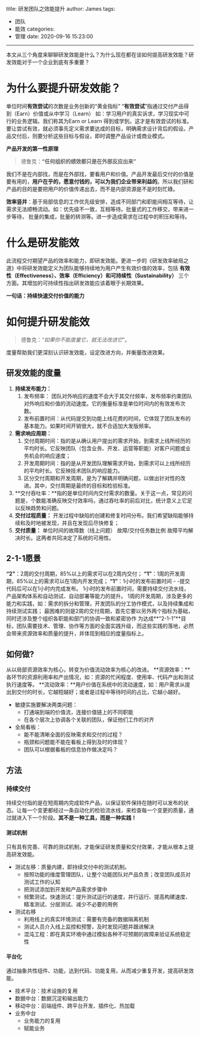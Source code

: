 title: 研发团队之效能提升
author: James
tags:

  - 团队
  - 能效
categories:
  - 管理
date: 2020-09-16 15:23:00

---

本文从三个角度来聊聊研发效能是什么？为什么现在都在谈如何提高研发效能？研发效能对于一个企业到底有多重要？

<!-- more -->

# 为什么要提升研发效能？
单位时间**有效尝试**的次数是业务创新的“黄金指标”
“**有效尝试**”指通过交付产品得到（Earn）价值或从中学习（Learn）
如：学习用户的真实诉求，学习现实中可行的业务逻辑。我们称其为Earn or Learn 得到或学到。这才是有效尝试的标准。要让尝试有效，就必须事先定义需求要达成的目标，明确需求设计背后的假设。产品交付后，则要分析这些目标与假设，即时调整产品设计或商业模式。

**产品开发的第一性原理**

> 德鲁克：**“任何组织的绩效都只是在外部反应出来”** 

我们不是在内部找，而是在外部找，要看用户和价值。产品开发最后交付的价值是要有用的，**用户在乎的，愿意付钱的，**可以**为我们企业带来利益的**。所以我们研和产品的目的是要把用户的价值传递出去，而不是内部资源是不是时刻忙碌。

**效率竖井**：基于局部信息的工作优先级安排，造成不同部门和职能间相互等待，让需求无法顺畅流动。如：优先级不一致，互相等待。批量式的工作移交，带来进一步等待， 批量的集成，批量的转测等。进一步造成需求在过程中的积压和等待。

# 什么是研发能效

此流程交付期望产品的效率和能力，即研发效能。更进一步的《研发效率破局之道》中将研发效能定义为团队能够持续地为用户产生有效价值的效率，包括 **有效性（Effectiveness）、效率（Efficiency）和可持续性（Sustainability）** 三个方面。其增加的可持续性指出研发效能应该着眼于长期效果。

**一句话：持续快速交付价值的能力**

# 如何提升研发能效

> 德鲁克：“*如果你不能度量它，就无法改进它*”。

度量帮助我们更深刻认识研发效能，设定改进方向，并衡量改进效果。

## 研发效能的度量
1. **持续发布能力：**
   1. 发布频率： 团队对外响应的速度不会大于其交付频率，发布频率约束团队对外响应和价值的流动速度。它的衡量标准是单位时间内的有效发布次数。
   2. 发布前置时间：从代码提交到功能上线花费的时间，它体现了团队发布的基本能力。如果时间开销很大，就不合适加大发版频率。
2. **需求响应周期：**
   1. 交付周期时间：指的是从确认用户提出的需求开始，到需求上线所经历的平均时长。它反映团队（包含业务、开发、运营等职能）对客户问题或业务机会的响应速度；
   2. 开发周期时间：指的是从开发团队理解需求开始，到需求可以上线所经历的平均时长。它反映技术团队的响应能力。
   3. 区分交付周期和开发周期，是为了解耦并明确问题，以做出针对性的改进。其中，交付周期是最终的目标和检验标准。
3. **交付吞吐率：**指的是单位时间内交付需求的数量。关于这一点，常见的问题是，个数能准确反映交付效率吗，通过吞吐率的前后对比，统计意义上它足以反映趋势和问题。
4. **交付过程质量：**
   开发过程中缺陷的创建和修复时间分布。我们希望缺陷能够持续和及时地被发现，并且在发现后尽快修复；
5. **交付质量：**
   单位时间的故障数（线上问题） 故障/交付任务数比例
   故障平均解决时长。这两者共同决定了系统的可用性。

## **2-1-1愿景**

**“2"**：2周的交付周期，85%以上的需求可以在2周内交付；
**“1”**：1周的开发周期，85%以上的需求可以在1周内开发完成；
**“1”**：1小时的发布前置时间 - -提交代码后可以在1小时内完成发布。
1小时的发布前置时间，需要持续交付流水线，产品架构体系和自动测试、自动部署等能力的提升。
1周的开发周期，涉及更多的能力和实践，如：需求的拆分和管理，开发团队的分工协作模式，以及持续集成和持续测试实践；
最困难的则是2周的交付周期，首先它要以另外两个指标为基础，同时还涉及整个组织各职能和部门的协调一致和紧密协作
为达成**“2-1-1”**目标，团队需要技术、管理、协作等方面的全面实践升级，而这些实践的落地，必然会带来资源效率和质量的提升，并体现到相应的度量指标上。

## 如何做?
从以局部资源效率为核心，转变为价值流动效率为核心的改进。
**资源效率：**各环节的资源利用率和产出情况，如：资源的忙闲程度、使用率、代码产出和测试执行速度等。
**流动效率：**用户价值在系统中的流动速度，如：用户需求从提出到交付的时长，它越短越好；或者是过程中等待时间的占比，它越小越好。

- 敏捷实施要解决两类问题：
  - 打通端到端的价值流，连接价值链上的不同职能
  - 在各个层次上协调各个关联的团队，保证他们工作的对齐
- 全局看板：
  - 能不能清晰全面的反映需求和交付的过程？
  - 瓶颈和问题能不能在看板上得到及时的体现？
  - 团队可以根据看板的信息协作做决定吗？

## 方法

### 持续交付

持续交付指的是在短周期内完成软件产品，以保证软件保持在随时可以发布的状态。让每一个变更都经过一条自动化的检验流水线，来检查每一个变更的质量，通过就进入下一个阶段。**其不是一种工具，而是一种实践！**

#### 测试机制

只有具有完善、可靠的测试机制，才能保证研发质量和交付效果，才能从根本上提高研发效能。

- 测试左移：质量内建，即持续交付中的测试机制。
  - 按照功能的维度管理团队，让整个功能团队对产品负责；改变团队成员对测试工作的认知
  - 把测试添加到开发和产品需求步骤中
  - 频繁测试，快速测试：提升测试运行的速度，并行运行、提高构建速度、精准测试、分层测试、减少不必要的用例
- 测试右移
  - 利用线上的真实环境测试：需要有完备的数据隔离机制
  - 测试人员介入线上监控和预警，及时发现问题并跟进解决
  - 混沌工程：即在真实环境中通过模拟各种不可预期的故障来验证系统稳定性

#### 平台化

通过抽象共性组件、功能，达到代码、功能复用，从而减少重复开发，提高研发效能。

- 技术平台：技术设施的复用
- 数据中台：数据沉淀和输出能力
- 移动中台：前端组件、跨平台开发、插件化、热加载
- 业务中台
  - 业务能力的复用
  - 赋能业务